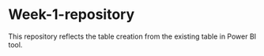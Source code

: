 # Week-1-repository
This repository reflects the table creation from the existing table in Power BI tool.
